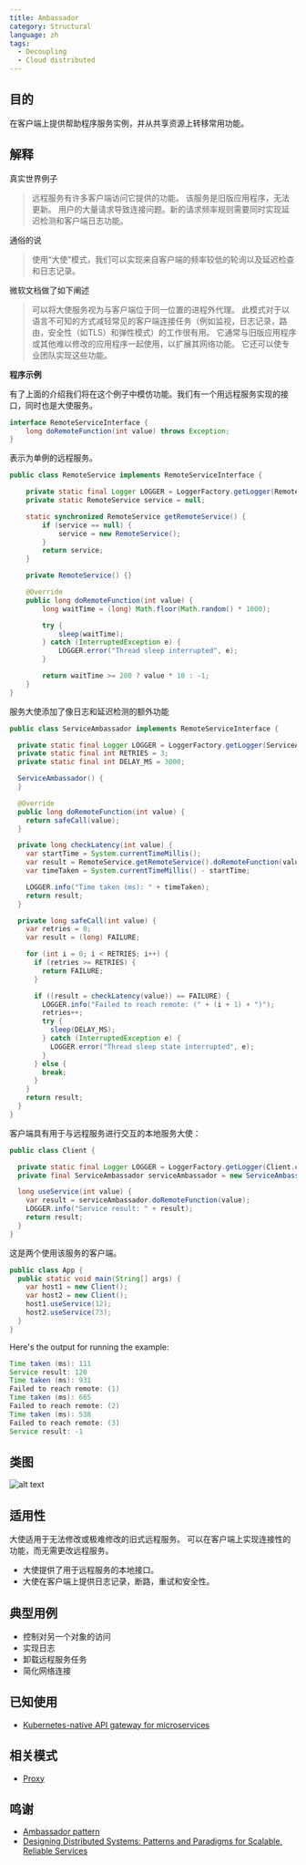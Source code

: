 ```yaml
---
title: Ambassador
category: Structural
language: zh
tags:
  - Decoupling
  - Cloud distributed
---
```


## 目的

在客户端上提供帮助程序服务实例，并从共享资源上转移常用功能。

## 解释

真实世界例子

> 远程服务有许多客户端访问它提供的功能。 该服务是旧版应用程序，无法更新。 用户的大量请求导致连接问题。新的请求频率规则需要同时实现延迟检测和客户端日志功能。

通俗的说

> 使用“大使”模式，我们可以实现来自客户端的频率较低的轮询以及延迟检查和日志记录。

微软文档做了如下阐述

> 可以将大使服务视为与客户端位于同一位置的进程外代理。 此模式对于以语言不可知的方式减轻常见的客户端连接任务（例如监视，日志记录，路由，安全性（如TLS）和弹性模式）的工作很有用。 它通常与旧版应用程序或其他难以修改的应用程序一起使用，以扩展其网络功能。 它还可以使专业团队实现这些功能。

**程序示例**

有了上面的介绍我们将在这个例子中模仿功能。我们有一个用远程服务实现的接口，同时也是大使服务。

```java
interface RemoteServiceInterface {
    long doRemoteFunction(int value) throws Exception;
}
```

表示为单例的远程服务。

```java
public class RemoteService implements RemoteServiceInterface {

    private static final Logger LOGGER = LoggerFactory.getLogger(RemoteService.class);
    private static RemoteService service = null;

    static synchronized RemoteService getRemoteService() {
        if (service == null) {
            service = new RemoteService();
        }
        return service;
    }

    private RemoteService() {}

    @Override
    public long doRemoteFunction(int value) {
        long waitTime = (long) Math.floor(Math.random() * 1000);

        try {
            sleep(waitTime);
        } catch (InterruptedException e) {
            LOGGER.error("Thread sleep interrupted", e);
        }

        return waitTime >= 200 ? value * 10 : -1;
    }
}
```

服务大使添加了像日志和延迟检测的额外功能

```java
public class ServiceAmbassador implements RemoteServiceInterface {

  private static final Logger LOGGER = LoggerFactory.getLogger(ServiceAmbassador.class);
  private static final int RETRIES = 3;
  private static final int DELAY_MS = 3000;

  ServiceAmbassador() {
  }

  @Override
  public long doRemoteFunction(int value) {
    return safeCall(value);
  }

  private long checkLatency(int value) {
    var startTime = System.currentTimeMillis();
    var result = RemoteService.getRemoteService().doRemoteFunction(value);
    var timeTaken = System.currentTimeMillis() - startTime;

    LOGGER.info("Time taken (ms): " + timeTaken);
    return result;
  }

  private long safeCall(int value) {
    var retries = 0;
    var result = (long) FAILURE;

    for (int i = 0; i < RETRIES; i++) {
      if (retries >= RETRIES) {
        return FAILURE;
      }

      if ((result = checkLatency(value)) == FAILURE) {
        LOGGER.info("Failed to reach remote: (" + (i + 1) + ")");
        retries++;
        try {
          sleep(DELAY_MS);
        } catch (InterruptedException e) {
          LOGGER.error("Thread sleep state interrupted", e);
        }
      } else {
        break;
      }
    }
    return result;
  }
}
```

客户端具有用于与远程服务进行交互的本地服务大使：

```java
public class Client {

  private static final Logger LOGGER = LoggerFactory.getLogger(Client.class);
  private final ServiceAmbassador serviceAmbassador = new ServiceAmbassador();

  long useService(int value) {
    var result = serviceAmbassador.doRemoteFunction(value);
    LOGGER.info("Service result: " + result);
    return result;
  }
}
```

这是两个使用该服务的客户端。

```java
public class App {
  public static void main(String[] args) {
    var host1 = new Client();
    var host2 = new Client();
    host1.useService(12);
    host2.useService(73);
  }
}
```

Here's the output for running the example:

```java
Time taken (ms): 111
Service result: 120
Time taken (ms): 931
Failed to reach remote: (1)
Time taken (ms): 665
Failed to reach remote: (2)
Time taken (ms): 538
Failed to reach remote: (3)
Service result: -1
```

## 类图

![alt text](../../../ambassador/etc/ambassador.urm.png "Ambassador class diagram")

## 适用性

大使适用于无法修改或极难修改的旧式远程服务。 可以在客户端上实现连接性的功能，而无需更改远程服务。

* 大使提供了用于远程服务的本地接口。
* 大使在客户端上提供日志记录，断路，重试和安全性。

## 典型用例

* 控制对另一个对象的访问
* 实现日志
* 卸载远程服务任务
* 简化网络连接

## 已知使用

* [Kubernetes-native API gateway for microservices](https://github.com/datawire/ambassador)

## 相关模式

* [Proxy](https://java-design-patterns.com/patterns/proxy/)

## 鸣谢

* [Ambassador pattern](https://docs.microsoft.com/en-us/azure/architecture/patterns/ambassador)
* [Designing Distributed Systems: Patterns and Paradigms for Scalable, Reliable Services](https://books.google.co.uk/books?id=6BJNDwAAQBAJ&pg=PT35&lpg=PT35&dq=ambassador+pattern+in+real+world&source=bl&ots=d2e7GhYdHi&sig=Lfl_MDnCgn6lUcjzOg4GXrN13bQ&hl=en&sa=X&ved=0ahUKEwjk9L_18rrbAhVpKcAKHX_KA7EQ6AEIWTAI#v=onepage&q=ambassador%20pattern%20in%20real%20world&f=false)
